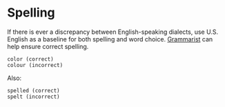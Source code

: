 # Spelling

If there is ever a discrepancy between English-speaking dialects, use U.S. English as a baseline for both spelling and word choice. [Grammarist](http://grammarist.com/spelling/) can help ensure correct spelling.

```
color (correct)
colour (incorrect)
```

Also:

```
spelled (correct)
spelt (incorrect)
```
